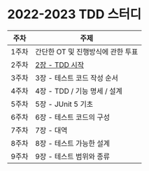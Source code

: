 # 2022-2023 TDD 스터디 

| 주차  | 주제                              |
| ----- |---------------------------------|
| 1주차 | 간단한 OT 및 진행방식에 관한 투표            |
| 2주차 | <a href="https://minee.tistory.com/54"> 2장 - TDD 시작 </a> |
| 3주차 | 3장 - 테스트 코드 작성 순서               |
| 4주차 | 4장 - TDD / 기능 명세 / 설계           |
| 5주차 | 5장 - JUnit 5 기초                 |
| 6주차 | 6장 - 테스트 코드의 구성                 |
| 7주차 | 7장 - 대역                         |
| 8주차 | 8장 - 테스트 가능한 설계                 |
| 9주차 | 9장 - 테스트 범위와 종류                 |
